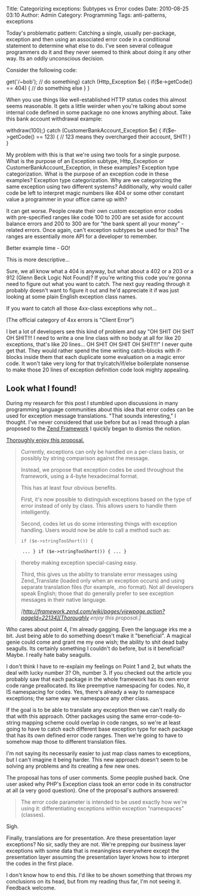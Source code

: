 Title: Categorizing exceptions: Subtypes vs Error codes
Date: 2010-08-25 03:10
Author: Admin
Category: Programming
Tags: anti-patterns, exceptions

Today's problematic pattern: Catching a single, usually per-package,
exception and then using an associated error code in a conditional
statement to determine what else to do. I've seen several colleague
programmers do it and they never seemed to think about doing it any
other way. Its an oddly unconscious decision.

Consider the following code:

<div class="code php" markdown="1">
    <?try {
        $http->get('/~bob');
        // do something} catch (Http_Exception $e) {
        if($e->getCode() == 404) {
            // do something else
        }
    }
</div>

When you use things like well-established HTTP status codes this almost
seems reasonable. It gets a little weirder when you're talking about
some internal code defined in some package no one knows anything about.
Take this bank account withdrawal example:

<div class="code php" markdown="1">
    <?try {
        $customerBankAccount->withdraw(100);} catch (CustomerBankAccount_Exception $e) {
        if($e->getCode() == 123) {
            // 123 means they overcharged their account, SHIT!
        }
    }
</div>

My problem with this is that we're using two tools for a single purpose.
What is the purpose of an Exception subtype, Http\_Exception or
CustomerBankAccount\_Exception, in these examples? Exception type
categorization. What is the purpose of an exception code in these
examples? Exception type categorization. Why are we categorizing the
same exception using two different systems? Additionally, why would
caller code be left to interpret magic numbers like 404 or some other
constant value a programmer in your office came up with?

It can get worse. People create their own custom exception error codes
with pre-specified ranges like code 100 to 200 are set aside for account
balance errors and 200 to 300 are for "the bank spent all your money"
-related errors. Once again, can't exception subtypes be used for this?
The ranges are essentially more API for a developer to remember.

Better example time - GO!

This is more descriptive...

<div class="code php" markdown="1">
    <?} catch (Http_Exception_NotFound $e) {
</div>

Sure, we all know what a 404 is anyway, but what about a 402 or a 203 or
a 912 (Glenn Beck Logic Not Found)? If you're writing this code you're
gonna need to figure out what you want to catch. The next guy reading
through it probably doesn't want to figure it out and he'd appreciate it
if was just looking at some plain English exception class names.

If you want to catch all those 4xx-class exceptions why not...

<div class="code php" markdown="1">
    <?} catch (Http_Exception_ClientError $e) {
</div>

(The official category of 4xx errors is "Client Error")

I bet a lot of developers see this kind of problem and say "OH SHIT OH
SHIT OH SHIT!!! I need to write a one line class with no body at all for
like 20 exceptions, that's like 20 lines... OH SHIT OH SHIT OH SHIT!!!"
I never quite get that. They would rather spend the time writing
catch-blocks with if-blocks inside them that each duplicate some
evaluation on a magic error code. It won't take very long for that
try/catch/if/else boilerplate nonsense to make those 20 lines of
exception definition code look mighty appealing.

## Look what I found!

During my research for this post I stumbled upon discussions in many
programming language communities about this idea that error codes can be
used for exception message translations. "That sounds interesting," I
thought. I've never considered that use before but as I read through a
plan proposed to the [Zend Framework][] I quickly began to dismiss the
notion.

[Thoroughly enjoy this proposal.][]

> Currently, exceptions can only be handled on a per-class basis, or
> possibly by string comparison against the message.
>
> Instead, we propose that exception codes be used throughout the
> framework, using a 4-byte hexadecimal format.
>
> This has at least four obvious benefits.
>
> First, it's now possible to distinguish exceptions based on the type
> of error instead of only by class. This allows users to handle them
> intelligently.
>
> Second, codes let us do some interesting things with exception
> handling. Users would now be able to call a method such as:
>
>     if ($e->stringTooShort()) {
          ... } if ($e->stringTooShort()) { ... }
>
> thereby making exception special-casing easy.
>
> Third, this gives us the ability to translate error messages using
> Zend\_Translate (loaded only when an exception occurs) and using
> separate translation files (for example, .mo format). Not all
> developers speak English; those that do generally prefer to see
> exception messages in their native language.
> 
> <cite>[http://framework.zend.com/wiki/pages/viewpage.action?pageId=22134][Thoroughly
> enjoy this proposal.]</cite>

Who cares about point 4, I'm already gagging. Even the language irks me
a bit. Just being able to do something doesn't make it "beneficial". A
magical genie could come and grant me my one wish; the ability to shit
dead baby seagulls. Its certainly something I couldn't do before, but is
it beneficial? Maybe. I really hate baby seagulls.

I don't think I have to re-explain my feelings on Point 1 and 2, but
whats the deal with lucky number 3? Oh, number 3. If you checked out the
article you probably saw that each package in the whole framework has
its own error code range preallocated. Its like preemptive namespacing
for codes. No, it IS namespacing for codes. Yes, there's already a way
to namespace exceptions; the same way we namespace any other class.

If the goal is to be able to translate any exception then we can't
really do that with this approach. Other packages using the same
error-code-to-string mapping scheme could overlap in code ranges, so
we're at least going to have to catch each different base exception type
for each package that has its own defined error code ranges. Then we're
going to have to somehow map those to different translation files.

I'm not saying its necessarily easier to just map class names to
exceptions, but I can't imagine it being harder. This new approach
doesn't seem to be solving any problems and its creating a few new ones.

The proposal has tons of user comments. Some people pushed back. One
user asked why PHP's Exception class took an error code in its
constructor at all (a very good question). One of the proposal's authors
answered:

> The error code parameter is intended to be used exactly how we're
> using it: differentiating exceptions within exception "namespaces"
> (classes).

Sigh.

Finally, translations are for presentation. Are these presentation layer
exceptions? No sir, sadly they are not. We're prepping our business
layer exceptions with some data that is meaningless everywhere except
the presentation layer assuming the presentation layer knows how to
interpret the codes in the first place.

I don't know how to end this. I'd like to be shown something that throws
my conclusions on its head, but from my reading thus far, I'm not seeing
it. Feedback welcome.

[Zend Framework]: http://framework.zend.com/
  [Thoroughly enjoy this proposal.]: http://framework.zend.com/wiki/pages/viewpage.action?pageId=22134
